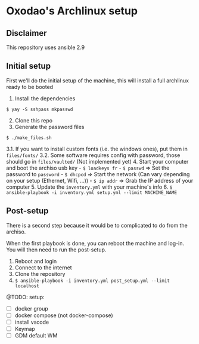 # Oxodao's Archlinux setup

## Disclaimer

This repository uses ansible 2.9

## Initial setup

First we'll do the initial setup of the machine, this will install a full archlinux ready to be booted

1. Install the dependencies
```
$ yay -S sshpass mkpasswd
```
2. Clone this repo
3. Generate the password files
```
$ ./make_files.sh
```
3.1. If you want to install custom fonts (i.e. the windows ones), put them in `files/fonts/`
3.2. Some software requires config with password, those should go in `files/vaulted/` (Not implemented yet)
4. Start your computer and boot the archiso usb key
    - `$ loadkeys fr`
    - `$ passwd` => Set the password to `password`
    - `$ dhcpcd` => Start the network (Can vary depending on your setup (Ethernet, Wifi, ...))
    - `$ ip addr` => Grab the IP address of your computer
5. Update the `inventory.yml` with your machine's info
6. `$ ansible-playbook -i inventory.yml setup.yml --limit MACHINE_NAME`

## Post-setup
There is a second step because it would be to complicated to do from the archiso.

When the first playbook is done, you can reboot the machine and log-in. You will then need to run the post-setup.

1. Reboot and login
2. Connect to the internet
3. Clone the repository
4. `$ ansible-playbook -i inventory.yml post_setup.yml --limit localhost`



@TODO:
setup:
- [ ] docker group
- [ ] docker compose (not docker-compose)
- [ ] install vscode
- [ ] Keymap
- [ ] GDM default WM
